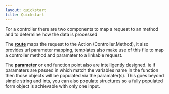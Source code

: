 ```yaml
---
layout: quickstart
title: Quickstart
--- 
```

For a controller there are two components to map a request to an method and to determine how the data is processed 

The **[route]({{site.url}}/quickstart/controller/input/routing/index.html)** maps the request to the Action (Controller.Method), 
it also
provides url parameter mapping, templates also make use of this file to map a controller method and paramater to 
a linkable request.

The **[parameter]({{site.url}}/quickstart/controller/input/parameters/index.html)** or end function point also are 
intelligently designed. ie if paramaters are passed in which match the variables name in the function then those objects
will be populated via the paramater(s). This goes beyond simple string and ints, you can also populate structures so 
a fully populated form object is achievable with only one input.